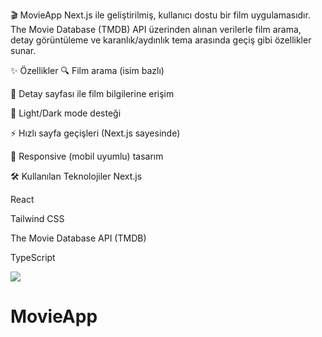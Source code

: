 🎬 MovieApp
Next.js ile geliştirilmiş, kullanıcı dostu bir film uygulamasıdır. The Movie Database (TMDB) API üzerinden alınan verilerle film arama, detay görüntüleme ve karanlık/aydınlık tema arasında geçiş gibi özellikler sunar.

✨ Özellikler
🔍 Film arama (isim bazlı)

📄 Detay sayfası ile film bilgilerine erişim

🌙 Light/Dark mode desteği

⚡️ Hızlı sayfa geçişleri (Next.js sayesinde)

🎨 Responsive (mobil uyumlu) tasarım

🛠️ Kullanılan Teknolojiler
Next.js

React

Tailwind CSS

The Movie Database API (TMDB)

TypeScript


![](movieAppY.gif)
# MovieApp
